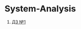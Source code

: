 # System-Analysis

1. [ДЗ №1](https://github.com/VlKuz/YlabCourse.System-Analysis/tree/master/homework_1) 